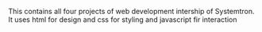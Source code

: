 This contains all four projects of web development intership of Systemtron.
It uses html for design and css for styling and javascript fir interaction

